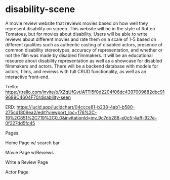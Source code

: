 # disability-scene

A movie review website that reviews movies based on how well they represent disability on screen. This website will be in the style of Rotten Tomatoes, but for movies about disability. Users will be able to write reviews about different movies and rate them on a scale of 1-5 based on different qualities such as authentic casting of disabled actors, presence of common disability stereotypes, accuracy of representation, and whether or not the film was made by disabled filmmakers. It will be an educational resource about disability representation as well as a showcase for disabled filmmakers and actors. There will be a backend database with models for actors, films, and reviews with full CRUD functionality, as well as an interactive front-end.

Trello: https://trello.com/invite/b/XZqUfGvt/ATTI5f0d2204f06dc4397009682dbc919689C4604F70/disability-seen 

ERD: https://lucid.app/lucidchart/04ccce81-b238-4ab1-b580-275cd1809ea2/edit?viewport_loc=176%2C-19%2C851%2C719%2C0_0&invitationId=inv_9c7db288-e0c5-4aff-927e-0f227dd5fc45

Pages:

Home Page w/ search bar

Movie Page w/Reviews

Write a Review Page

Actor Page

